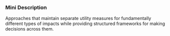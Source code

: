 ### Mini Description

Approaches that maintain separate utility measures for fundamentally different types of impacts while providing structured frameworks for making decisions across them.
